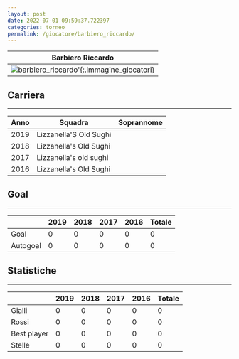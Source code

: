 ```yaml
---
layout: post
date: 2022-07-01 09:59:37.722397
categories: torneo
permalink: /giocatore/barbiero_riccardo/
---
```

<link rel='stylesheets' href='./../assets/giocatori.css'>

| Barbiero Riccardo |
|:-----:|
| ![barbiero_riccardo]('./../../assets/giocatori/barbiero_riccardo.png)'{:.immagine_giocatori} |


## Carriera
----

|Anno|Squadra|Soprannome|
|:---:|---|---|
|2019|Lizzanella'S Old Sughi||
|2018|Lizzanella's Old Sughi||
|2017|Lizzanella's old sughi||
|2016|Lizzanella's Old Sughi||


## Goal
----

| |2019|2018|2017|2016| Totale |
|---|---|---|---|---|---|
|Goal|0|0|0|0|0|
|Autogoal|0|0|0|0|0|


## Statistiche
----

| |2019|2018|2017|2016| Totale |
|---|---|---|---|---|---|
|Gialli|0|0|0|0|0|
|Rossi|0|0|0|0|0|
|Best player|0|0|0|0|0|
|Stelle|0|0|0|0|0|